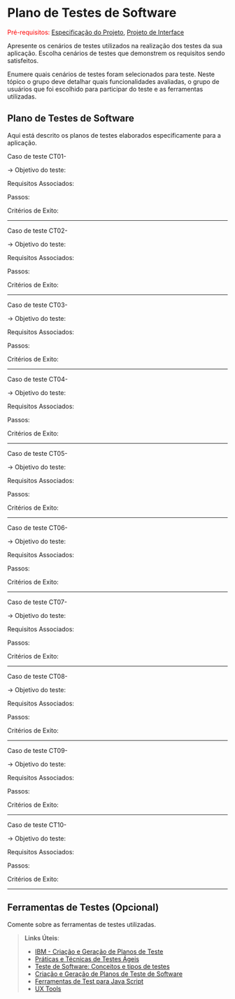 # Plano de Testes de Software

<span style="color:red">Pré-requisitos: <a href="2-Especificação do Projeto.md"> Especificação do Projeto</a></span>, <a href="3-Projeto de Interface.md"> Projeto de Interface</a>

Apresente os cenários de testes utilizados na realização dos testes da sua aplicação. Escolha cenários de testes que demonstrem os requisitos sendo satisfeitos.

Enumere quais cenários de testes foram selecionados para teste. Neste tópico o grupo deve detalhar quais funcionalidades avaliadas, o grupo de usuários que foi escolhido para participar do teste e as ferramentas utilizadas.

## Plano de Testes de Software

Aqui está descrito os planos de testes elaborados especificamente para a aplicação.

Caso de teste CT01-

-> Objetivo do teste:

Requisitos Associados:

Passos:

Critérios de Exito:

---

Caso de teste CT02-

-> Objetivo do teste:

Requisitos Associados:

Passos:

Critérios de Exito:

---

Caso de teste CT03-

-> Objetivo do teste:

Requisitos Associados:

Passos:

Critérios de Exito:

---

Caso de teste CT04-

-> Objetivo do teste:

Requisitos Associados:

Passos:

Critérios de Exito:

---

Caso de teste CT05-

-> Objetivo do teste:

Requisitos Associados:

Passos:

Critérios de Exito:

---

Caso de teste CT06-

-> Objetivo do teste:

Requisitos Associados:

Passos:

Critérios de Exito:

---

Caso de teste CT07-

-> Objetivo do teste:

Requisitos Associados:

Passos:

Critérios de Exito:

---

Caso de teste CT08-

-> Objetivo do teste:

Requisitos Associados:

Passos:

Critérios de Exito:

---

Caso de teste CT09-

-> Objetivo do teste:

Requisitos Associados:

Passos:

Critérios de Exito:

---

Caso de teste CT10-

-> Objetivo do teste:

Requisitos Associados:

Passos:

Critérios de Exito:

---
 
## Ferramentas de Testes (Opcional)

Comente sobre as ferramentas de testes utilizadas.
 
> **Links Úteis**:
> - [IBM - Criação e Geração de Planos de Teste](https://www.ibm.com/developerworks/br/local/rational/criacao_geracao_planos_testes_software/index.html)
> - [Práticas e Técnicas de Testes Ágeis](http://assiste.serpro.gov.br/serproagil/Apresenta/slides.pdf)
> -  [Teste de Software: Conceitos e tipos de testes](https://blog.onedaytesting.com.br/teste-de-software/)
> - [Criação e Geração de Planos de Teste de Software](https://www.ibm.com/developerworks/br/local/rational/criacao_geracao_planos_testes_software/index.html)
> - [Ferramentas de Test para Java Script](https://geekflare.com/javascript-unit-testing/)
> - [UX Tools](https://uxdesign.cc/ux-user-research-and-user-testing-tools-2d339d379dc7)
